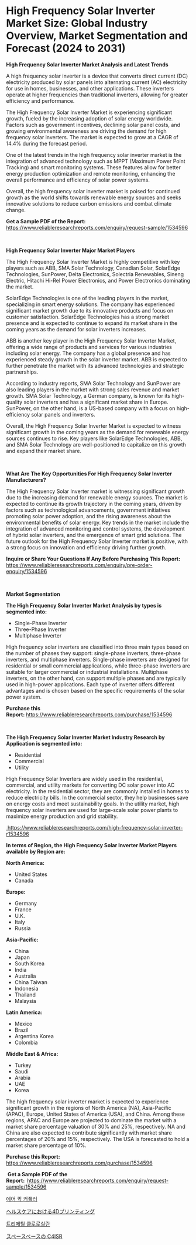<p><h1>High Frequency Solar Inverter Market Size: Global Industry Overview, Market Segmentation and Forecast (2024 to 2031)</h1></p><p><strong>High Frequency Solar Inverter Market Analysis and Latest Trends</strong></p>
<p><p>A high frequency solar inverter is a device that converts direct current (DC) electricity produced by solar panels into alternating current (AC) electricity for use in homes, businesses, and other applications. These inverters operate at higher frequencies than traditional inverters, allowing for greater efficiency and performance.</p><p>The High Frequency Solar Inverter Market is experiencing significant growth, fueled by the increasing adoption of solar energy worldwide. Factors such as government incentives, declining solar panel costs, and growing environmental awareness are driving the demand for high frequency solar inverters. The market is expected to grow at a CAGR of 14.4% during the forecast period.</p><p>One of the latest trends in the high frequency solar inverter market is the integration of advanced technology such as MPPT (Maximum Power Point Tracking) and smart monitoring systems. These features allow for better energy production optimization and remote monitoring, enhancing the overall performance and efficiency of solar power systems.</p><p>Overall, the high frequency solar inverter market is poised for continued growth as the world shifts towards renewable energy sources and seeks innovative solutions to reduce carbon emissions and combat climate change.</p></p>
<p><strong>Get a Sample PDF of the Report:&nbsp;</strong> <a href="https://www.reliableresearchreports.com/enquiry/request-sample/1534596">https://www.reliableresearchreports.com/enquiry/request-sample/1534596</a></p>
<p>&nbsp;</p>
<p><strong>High Frequency Solar Inverter Major Market Players</strong></p>
<p><p>The High Frequency Solar Inverter Market is highly competitive with key players such as ABB, SMA Solar Technology, Canadian Solar, SolarEdge Technologies, SunPower, Delta Electronics, Solectria Renewables, Sineng Electric, Hitachi Hi-Rel Power Electronics, and Power Electronics dominating the market. </p><p>SolarEdge Technologies is one of the leading players in the market, specializing in smart energy solutions. The company has experienced significant market growth due to its innovative products and focus on customer satisfaction. SolarEdge Technologies has a strong market presence and is expected to continue to expand its market share in the coming years as the demand for solar inverters increases.</p><p>ABB is another key player in the High Frequency Solar Inverter Market, offering a wide range of products and services for various industries including solar energy. The company has a global presence and has experienced steady growth in the solar inverter market. ABB is expected to further penetrate the market with its advanced technologies and strategic partnerships.</p><p>According to industry reports, SMA Solar Technology and SunPower are also leading players in the market with strong sales revenue and market growth. SMA Solar Technology, a German company, is known for its high-quality solar inverters and has a significant market share in Europe. SunPower, on the other hand, is a US-based company with a focus on high-efficiency solar panels and inverters.</p><p>Overall, the High Frequency Solar Inverter Market is expected to witness significant growth in the coming years as the demand for renewable energy sources continues to rise. Key players like SolarEdge Technologies, ABB, and SMA Solar Technology are well-positioned to capitalize on this growth and expand their market share.</p></p>
<p>&nbsp;</p>
<p><strong>What Are The Key Opportunities For High Frequency Solar Inverter Manufacturers?</strong></p>
<p><p>The High Frequency Solar Inverter market is witnessing significant growth due to the increasing demand for renewable energy sources. The market is expected to continue its growth trajectory in the coming years, driven by factors such as technological advancements, government initiatives promoting solar power adoption, and the rising awareness about the environmental benefits of solar energy. Key trends in the market include the integration of advanced monitoring and control systems, the development of hybrid solar inverters, and the emergence of smart grid solutions. The future outlook for the High Frequency Solar Inverter market is positive, with a strong focus on innovation and efficiency driving further growth.</p></p>
<p><strong>Inquire or Share Your Questions If Any Before Purchasing This Report:</strong> <a href="https://www.reliableresearchreports.com/enquiry/pre-order-enquiry/1534596">https://www.reliableresearchreports.com/enquiry/pre-order-enquiry/1534596</a></p>
<p>&nbsp;</p>
<p><strong>Market Segmentation</strong></p>
<p><strong>The High Frequency Solar Inverter Market Analysis by types is segmented into:</strong></p>
<p><ul><li>Single-Phase Inverter</li><li>Three-Phase Inverter</li><li>Multiphase Inverter</li></ul></p>
<p><p>High frequency solar inverters are classified into three main types based on the number of phases they support: single-phase inverters, three-phase inverters, and multiphase inverters. Single-phase inverters are designed for residential or small commercial applications, while three-phase inverters are suitable for larger commercial or industrial installations. Multiphase inverters, on the other hand, can support multiple phases and are typically used in high-power applications. Each type of inverter offers different advantages and is chosen based on the specific requirements of the solar power system.</p></p>
<p><strong>Purchase this Report:&nbsp;</strong><a href="https://www.reliableresearchreports.com/purchase/1534596">https://www.reliableresearchreports.com/purchase/1534596</a></p>
<p>&nbsp;</p>
<p><strong>The High Frequency Solar Inverter Market Industry Research by Application is segmented into:</strong></p>
<p><ul><li>Residential</li><li>Commercial</li><li>Utility</li></ul></p>
<p><p>High Frequency Solar Inverters are widely used in the residential, commercial, and utility markets for converting DC solar power into AC electricity. In the residential sector, they are commonly installed in homes to reduce electricity bills. In the commercial sector, they help businesses save on energy costs and meet sustainability goals. In the utility market, high frequency solar inverters are used for large-scale solar power plants to maximize energy production and grid stability.</p></p>
<p><a href="https://www.reliableresearchreports.com/high-frequency-solar-inverter-r1534596">&nbsp;https://www.reliableresearchreports.com/high-frequency-solar-inverter-r1534596</a></p>
<p><strong>In terms of Region, the High Frequency Solar Inverter Market Players available by Region are:</strong></p>
<p>
    <p> <strong> North America: </strong>
        <ul>
            <li>United States</li>
            <li>Canada</li>
        </ul>
        </p> 
    <p> <strong> Europe: </strong>
        <ul>
            <li>Germany</li>
            <li>France</li>
            <li>U.K.</li>
            <li>Italy</li>
            <li>Russia</li>
        </ul>
        </p> 
    <p> <strong> Asia-Pacific: </strong>
        <ul>
            <li>China</li>
            <li>Japan</li>
            <li>South Korea</li>
            <li>India</li>
            <li>Australia</li>
            <li>China Taiwan</li>
            <li>Indonesia</li>
            <li>Thailand</li>
            <li>Malaysia</li>
        </ul>
        </p> 
    <p> <strong> Latin America: </strong>
        <ul>
            <li>Mexico</li>
            <li>Brazil</li>
            <li>Argentina Korea</li>
            <li>Colombia</li>
        </ul>
        </p> 
    <p> <strong> Middle East & Africa: </strong>
        <ul>
            <li>Turkey</li>
            <li>Saudi</li>
            <li>Arabia</li>
            <li>UAE</li>
            <li>Korea</li>
        </ul>
    </p>
    </p>
<p><p>The high frequency solar inverter market is expected to experience significant growth in the regions of North America (NA), Asia-Pacific (APAC), Europe, United States of America (USA), and China. Among these regions, APAC and Europe are projected to dominate the market with a market share percentage valuation of 30% and 25%, respectively. NA and China are also expected to contribute significantly with market share percentages of 20% and 15%, respectively. The USA is forecasted to hold a market share percentage of 10%.</p></p>
<p><strong>Purchase this Report: </strong><a href="https://www.reliableresearchreports.com/purchase/1534596">https://www.reliableresearchreports.com/purchase/1534596</a></p>
<p>&nbsp;<strong>Get a Sample PDF of the Report:&nbsp;&nbsp;</strong><a href="https://www.reliableresearchreports.com/enquiry/request-sample/1534596">https://www.reliableresearchreports.com/enquiry/request-sample/1534596</a></p>
<p><strong></strong></p>
<p><p><a href="https://medium.com/@gunnerolson2022/%EC%97%90%EC%96%B4-%ED%80%B5-%EC%BB%A4%ED%94%8C%EB%9F%AC-%EC%8B%9C%EC%9E%A5-%EC%A0%84%EB%A7%9D-%EC%82%B0%EC%97%85-%EA%B0%9C%EC%9A%94-%EB%B0%8F-%EC%98%88%EC%B8%A1-2024%EB%85%84%EB%B6%80%ED%84%B0-2031%EB%85%84%EA%B9%8C%EC%A7%80-4e80a0168aa7">에어 퀵 커플러</a></p><p><a href="https://medium.com/@freedayundt2023/4d%E5%8D%B0%E5%88%B7%E5%8C%BB%E7%99%82%E5%B8%82%E5%A0%B4%E3%81%AE%E3%83%A1%E3%83%88%E3%83%AA%E3%82%AF%E3%82%B9%E3%82%92%E8%A7%A3%E8%AA%AD%E3%81%99%E3%82%8B-%E5%B8%82%E5%A0%B4%E3%82%B7%E3%82%A7%E3%82%A2-%E3%83%88%E3%83%AC%E3%83%B3%E3%83%89-%E6%88%90%E9%95%B7%E3%83%91%E3%82%BF%E3%83%BC%E3%83%B3-6fe25da7a79b">ヘルスケアにおける4Dプリンティング</a></p><p><a href="https://medium.com/@cordiehyatt1/%ED%8A%B8%EB%A6%AC%EB%A9%94%ED%8B%B8-%EC%97%BC%ED%99%94-%EC%8B%A4%EB%9E%80-%EC%8B%9C%EC%9E%A5-%EA%B7%9C%EB%AA%A8-cagr-%ED%8A%B8%EB%A0%8C%EB%93%9C-2024-2030-d7702bde65ca">트리메틸 클로로실란</a></p><p><a href="https://medium.com/@stephengrant2015/%E7%A9%BA%E9%96%93%E3%83%99%E3%83%BC%E3%82%B9%E3%81%AEc4isr%E5%B8%82%E5%A0%B4%E3%83%A1%E3%83%88%E3%83%AA%E3%82%AF%E3%82%B9%E3%81%AE%E3%83%87%E3%82%B3%E3%83%BC%E3%83%89-%E5%B8%82%E5%A0%B4%E3%82%B7%E3%82%A7%E3%82%A2-%E3%83%88%E3%83%AC%E3%83%B3%E3%83%89-%E6%88%90%E9%95%B7%E3%83%91%E3%82%BF%E3%83%BC%E3%83%B3-39f4edd7ac6d">スペースベースの C4ISR</a></p></p>